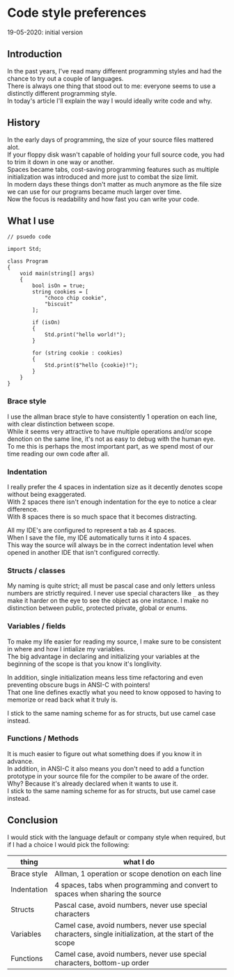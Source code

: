 # Code style preferences

19-05-2020: initial version

## Introduction

In the past years, I've read many different programming styles and had the chance to try out a couple of languages.  
There is always one thing that stood out to me: everyone seems to use a distinctly different programming style.  
In today's article I'll explain the way I would ideally write code and why.

## History

In the early days of programming, the size of your source files mattered alot.  
If your floppy disk wasn't capable of holding your full source code, you had to trim it down in one way or another.  
Spaces became tabs, cost-saving programming features such as multiple initialization was introduced and more just to combat the size limit.  
In modern days these things don't matter as much anymore as the file size we can use for our programs became much larger over time.  
Now the focus is readability and how fast you can write your code.

## What I use

```unformatted
// psuedo code

import Std;

class Program
{
    void main(string[] args)
    {
        bool isOn = true;
        string cookies = [
            "choco chip cookie",
            "biscuit"
        ];

        if (isOn)
        {
            Std.print("hello world!");
        }

        for (string cookie : cookies)
        {
            Std.print($"hello {cookie}!");
        }
    }
}
```

### Brace style

I use the allman brace style to have consistently 1 operation on each line, with clear distinction between scope.  
While it seems very attractive to have multiple operations and/or scope denotion on the same line, it's not as easy to debug with the human eye.  
To me this is perhaps the most important part, as we spend most of our time reading our own code after all.

### Indentation

I really prefer the 4 spaces in indentation size as it decently denotes scope without being exaggerated.  
With 2 spaces there isn't enough indentation for the eye to notice a clear difference.  
With 8 spaces there is so much space that it becomes distracting.

All my IDE's are configured to represent a tab as 4 spaces.  
When I save the file, my IDE automatically turns it into 4 spaces.  
This way the source will always be in the correct indentation level when opened in another IDE that isn't configured correctly.

### Structs / classes

My naming is quite strict; all must be pascal case and only letters unless numbers are strictly required.
I never use special characters like `_` as they make it harder on the eye to see the object as one instance.
I make no distinction between public, protected private, global or enums.

### Variables / fields

To make my life easier for reading my source, I make sure to be consistent in where and how I intialize my variables.  
The big advantage in declaring and initializing your variables at the beginning of the scope is that you know it's longlivity.  

In addition, single initialization means less time refactoring and even preventing obscure bugs in ANSI-C with pointers!  
That one line defines exactly what you need to know opposed to having to memorize or read back what it truly is.

I stick to the same naming scheme for as for structs, but use camel case instead.

### Functions / Methods

It is much easier to figure out what something does if you know it in advance.  
In addition, in ANSI-C it also means you don't need to add a function prototype in your source file for the compiler to be aware of the order.  
Why? Because it's already declared when it wants to use it.  
I stick to the same naming scheme for as for structs, but use camel case instead.

## Conclusion

I would stick with the language default or company style when required, but if I had a choice I would pick the following:

**thing**   | **what I do**
----------- | ---------------------------------------------------------------------------------------------------------
Brace style | Allman, 1 operation or scope denotion on each line
Indentation | 4 spaces, tabs when programming and convert to spaces when sharing the source
Structs     | Pascal case, avoid numbers, never use special characters
Variables   | Camel case, avoid numbers, never use special characters, single initialization, at the start of the scope
Functions   | Camel case, avoid numbers, never use special characters, bottom-up order
